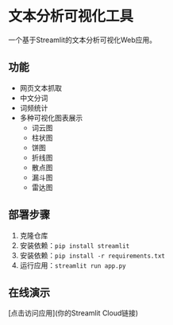 # 文本分析可视化工具

一个基于Streamlit的文本分析可视化Web应用。

## 功能
- 网页文本抓取
- 中文分词
- 词频统计
- 多种可视化图表展示
  - 词云图
  - 柱状图
  - 饼图
  - 折线图
  - 散点图
  - 漏斗图
  - 雷达图

## 部署步骤
1. 克隆仓库
2. 安装依赖：`pip install streamlit`
3. 安装依赖：`pip install -r requirements.txt`
4. 运行应用：`streamlit run app.py`

## 在线演示
[点击访问应用](你的Streamlit Cloud链接)